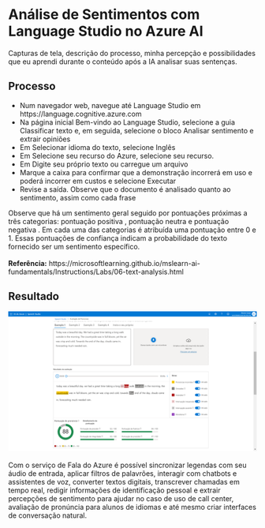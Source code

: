 <h1>Análise de Sentimentos com Language Studio no Azure AI</h1>
Capturas de tela, descrição do processo, minha percepção e possibilidades que eu aprendi durante o conteúdo após a IA analisar suas sentenças.
</br>
<h2>Processo</h2>
<ul>
  <li>Num navegador web, navegue até Language Studio em https://language.cognitive.azure.com</li>
  <li>Na página inicial Bem-vindo ao Language Studio, selecione a guia Classificar texto e, em seguida, selecione o bloco Analisar sentimento e extrair opiniões</li>
  <li>Em Selecionar idioma do texto, selecione Inglês</li>
  <li>Em Selecione seu recurso do Azure, selecione seu recurso.</li>
  <li>Em Digite seu próprio texto ou carregue um arquivo</li>
  <li>Marque a caixa para confirmar que a demonstração incorrerá em uso e poderá incorrer em custos e selecione Executar</li>
  <li>Revise a saída. Observe que o documento é analisado quanto ao sentimento, assim como cada frase</li>
</ul>
Observe que há um sentimento geral seguido por pontuações próximas a três categorias: pontuação positiva , pontuação neutra e pontuação negativa . Em cada uma das categorias é atribuída uma pontuação entre 0 e 1. Essas pontuações de confiança indicam a probabilidade do texto fornecido ser um sentimento específico.
</br></br>
<b>Referência:</b> https://microsoftlearning.github.io/mslearn-ai-fundamentals/Instructions/Labs/06-text-analysis.html
<h2>Resultado</h2>
<img src="Imagens/AzureML-1.png">
</br></br>
Com o serviço de Fala do Azure é possível sincronizar legendas com seu áudio de entrada, aplicar filtros de palavrões, interagir com chatbots e assistentes de voz, converter textos digitais, transcrever chamadas em tempo real, redigir informações de identificação pessoal e extrair percepções de sentimento para ajudar no caso de uso de call center, avaliação de pronúncia para alunos de idiomas e até mesmo criar interfaces de conversação natural.
